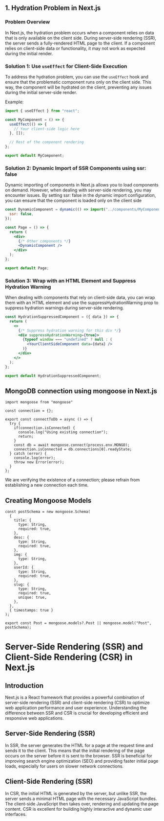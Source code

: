 ## 1. Hydration Problem in Next.js

### Problem Overview

In Next.js, the hydration problem occurs when a component relies on data that is only available on the client side. During server-side rendering (SSR), the server sends a fully-rendered HTML page to the client. If a component relies on client-side data or functionality, it may not work as expected during the initial render.

### Solution 1: Use `useEffect` for Client-Side Execution

To address the hydration problem, you can use the `useEffect` hook and ensure that the problematic component runs only on the client side. This way, the component will be hydrated on the client, preventing any issues during the initial server-side render.

Example:

```jsx
import { useEffect } from "react";

const MyComponent = () => {
  useEffect(() => {
    // Your client-side logic here
  }, []);

  // Rest of the component rendering
};

export default MyComponent;
```

### Solution 2: Dynamic Import of SSR Components using ssr: false

Dynamic importing of components in Next.js allows you to load components on demand. However, when dealing with server-side rendering, you may encounter issues. By setting ssr: false in the dynamic import configuration, you can ensure that the component is loaded only on the client side

```jsx
const DynamicComponent = dynamic(() => import("../components/MyComponent"), {
  ssr: false,
});

const Page = () => {
  return (
    <div>
      {/* Other components */}
      <DynamicComponent />
    </div>
  );
};

export default Page;
```

### Solution 3: Wrap with an HTML Element and Suppress Hydration Warning

When dealing with components that rely on client-side data, you can wrap them with an HTML element and use the suppressHydrationWarning prop to suppress hydration warnings during server-side rendering.

```jsx
const HydrationSuppressedComponent = ({ data }) => {
  return (
    <>
      {/* Suppress hydration warning for this div */}
      <div suppressHydrationWarning={true}>
        {typeof window === "undefined" ? null : (
          <YourClientSideComponent data={data} />
        )}
      </div>
    </>
  );
};

export default HydrationSuppressedComponent;
```

## MongoDB connection using mongoose in Next.js

```
import mongoose from "mongoose"

const connection = {};

export const connectToDb = async () => {
  try {
    if(connection.isConnected) {
      console.log("Using existing connection");
      return;
    }
    const db = await mongoose.connect(process.env.MONGO);
    connection.isConnected = db.connections[0].readyState;
  } catch (error) {
    console.log(error);
    throw new Error(error);
  }
};
```

We are verifying the existence of a connection; please refrain from establishing a new connection each time.

## Creating Mongoose Models

```
const postSchema = new mongoose.Schema(
  {
    title: {
      type: String,
      required: true,
    },
    desc: {
      type: String,
      required: true,
    },
    img: {
      type: String,
    },
    userId: {
      type: String,
      required: true,
    },
    slug: {
      type: String,
      required: true,
      unique: true,
    },
  },
  { timestamps: true }
);

export const Post = mongoose.models?.Post || mongoose.model("Post", postSchema);
```

# Server-Side Rendering (SSR) and Client-Side Rendering (CSR) in Next.js

## Introduction

Next.js is a React framework that provides a powerful combination of server-side rendering (SSR) and client-side rendering (CSR) to optimize web application performance and user experience. Understanding the difference between SSR and CSR is crucial for developing efficient and responsive web applications.

## Server-Side Rendering (SSR)

In SSR, the server generates the HTML for a page at the request time and sends it to the client. This means that the initial rendering of the page occurs on the server before it is sent to the browser. SSR is beneficial for improving search engine optimization (SEO) and providing faster initial page loads, especially for users on slower network connections.

## Client-Side Rendering (SSR)

In CSR, the initial HTML is generated by the server, but unlike SSR, the server sends a minimal HTML page with the necessary JavaScript bundles. The client-side JavaScript then takes over, rendering and updating the page content. CSR is excellent for building highly interactive and dynamic user interfaces.
